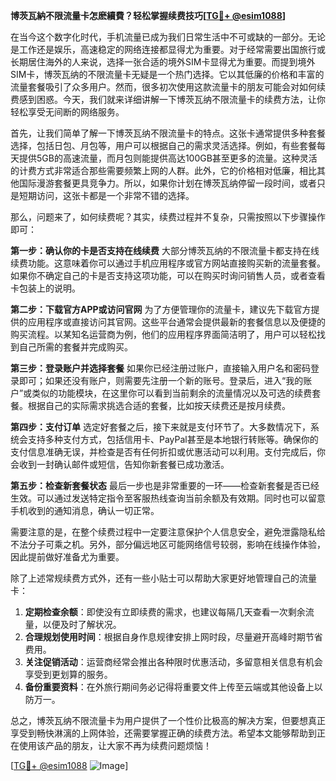 **博茨瓦納不限流量卡怎麽續費？轻松掌握续费技巧[[TG💪+ @esim1088](https://t.me/s/esim1088)]**

在当今这个数字化时代，手机流量已成为我们日常生活中不可或缺的一部分。无论是工作还是娱乐，高速稳定的网络连接都显得尤为重要。对于经常需要出国旅行或长期居住海外的人来说，选择一张合适的境外SIM卡显得尤为重要。而提到境外SIM卡，博茨瓦纳的不限流量卡无疑是一个热门选择。它以其低廉的价格和丰富的流量套餐吸引了众多用户。然而，很多初次使用这款流量卡的朋友可能会对如何续费感到困惑。今天，我们就来详细讲解一下博茨瓦纳不限流量卡的续费方法，让你轻松享受无间断的网络服务。

首先，让我们简单了解一下博茨瓦纳不限流量卡的特点。这张卡通常提供多种套餐选择，包括日包、月包等，用户可以根据自己的需求灵活选择。例如，有些套餐每天提供5GB的高速流量，而月包则能提供高达100GB甚至更多的流量。这种灵活的计费方式非常适合那些需要频繁上网的人群。此外，它的价格相对低廉，相比其他国际漫游套餐更具竞争力。所以，如果你计划在博茨瓦纳停留一段时间，或者只是短期访问，这张卡都是一个非常不错的选择。

那么，问题来了，如何续费呢？其实，续费过程并不复杂，只需按照以下步骤操作即可：

**第一步：确认你的卡是否支持在线续费**
大部分博茨瓦纳的不限流量卡都支持在线续费功能。这意味着你可以通过手机应用程序或官方网站直接购买新的流量套餐。如果你不确定自己的卡是否支持这项功能，可以在购买时询问销售人员，或者查看卡包装上的说明。

**第二步：下载官方APP或访问官网**
为了方便管理你的流量卡，建议先下载官方提供的应用程序或直接访问其官网。这些平台通常会提供最新的套餐信息以及便捷的购买流程。以某知名运营商为例，他们的应用程序界面简洁明了，用户可以轻松找到自己所需的套餐并完成购买。

**第三步：登录账户并选择套餐**
如果你已经注册过账户，直接输入用户名和密码登录即可；如果还没有账户，则需要先注册一个新的账号。登录后，进入“我的账户”或类似的功能模块，在这里你可以看到当前剩余的流量情况以及可选的续费套餐。根据自己的实际需求挑选合适的套餐，比如按天续费还是按月续费。

**第四步：支付订单**
选定好套餐之后，接下来就是支付环节了。大多数情况下，系统会支持多种支付方式，包括信用卡、PayPal甚至是本地银行转账等。确保你的支付信息准确无误，并检查是否有任何折扣或优惠活动可以利用。支付完成后，你会收到一封确认邮件或短信，告知你新套餐已成功激活。

**第五步：检查新套餐状态**
最后一步也是非常重要的一环——检查新套餐是否已经生效。可以通过发送特定指令至客服热线查询当前余额及有效期。同时也可以留意手机收到的通知消息，确认一切正常。

需要注意的是，在整个续费过程中一定要注意保护个人信息安全，避免泄露隐私给不法分子可乘之机。另外，部分偏远地区可能网络信号较弱，影响在线操作体验，因此提前做好准备尤为重要。

除了上述常规续费方式外，还有一些小贴士可以帮助大家更好地管理自己的流量卡：

1. **定期检查余额**：即使没有立即续费的需求，也建议每隔几天查看一次剩余流量，以便及时了解状况。
2. **合理规划使用时间**：根据自身作息规律安排上网时段，尽量避开高峰时期节省费用。
3. **关注促销活动**：运营商经常会推出各种限时优惠活动，多留意相关信息有机会享受到更划算的服务。
4. **备份重要资料**：在外旅行期间务必记得将重要文件上传至云端或其他设备上以防万一。

总之，博茨瓦纳不限流量卡为用户提供了一个性价比极高的解决方案，但要想真正享受到畅快淋漓的上网体验，还需要掌握正确的续费方法。希望本文能够帮助到正在使用该产品的朋友，让大家不再为续费问题烦恼！

[[TG💪+ @esim1088](https://t.me/s/esim1088) ![Image](https://i.postimg.cc/4NQfJmqS/Snipaste-2025-05-13-00-14-12.png)]